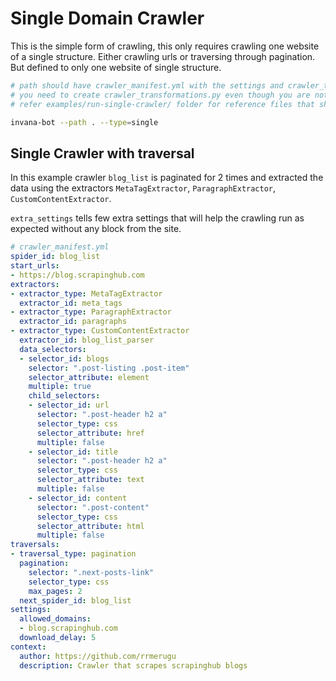 # Single Domain Crawler



This is the simple form of crawling, this only requires crawling one website of a single structure.
Either crawling urls or traversing through pagination. But defined to only one website of single structure.



```bash
# path should have crawler_manifest.yml with the settings and crawler_transformations.py
# you need to create crawler_transformations.py even though you are not performing any transformation.
# refer examples/run-single-crawler/ folder for reference files that should exist in path.

invana-bot --path . --type=single
```

## Single Crawler with traversal

In this example crawler `blog_list` is paginated for 2 times and extracted the data using 
the extractors `MetaTagExtractor`, `ParagraphExtractor`, `CustomContentExtractor`.

`extra_settings` tells few extra settings that will help the crawling run as expected without
any block from the site.

```yaml
# crawler_manifest.yml 
spider_id: blog_list
start_urls:
- https://blog.scrapinghub.com
extractors:
- extractor_type: MetaTagExtractor
  extractor_id: meta_tags
- extractor_type: ParagraphExtractor
  extractor_id: paragraphs
- extractor_type: CustomContentExtractor
  extractor_id: blog_list_parser
  data_selectors:
  - selector_id: blogs
    selector: ".post-listing .post-item"
    selector_attribute: element
    multiple: true
    child_selectors:
    - selector_id: url
      selector: ".post-header h2 a"
      selector_type: css
      selector_attribute: href
      multiple: false
    - selector_id: title
      selector: ".post-header h2 a"
      selector_type: css
      selector_attribute: text
      multiple: false
    - selector_id: content
      selector: ".post-content"
      selector_type: css
      selector_attribute: html
      multiple: false
traversals:
- traversal_type: pagination
  pagination:
    selector: ".next-posts-link"
    selector_type: css
    max_pages: 2
  next_spider_id: blog_list
settings:
  allowed_domains:
  - blog.scrapinghub.com
  download_delay: 5
context:
  author: https://github.com/rrmerugu
  description: Crawler that scrapes scrapinghub blogs


```

